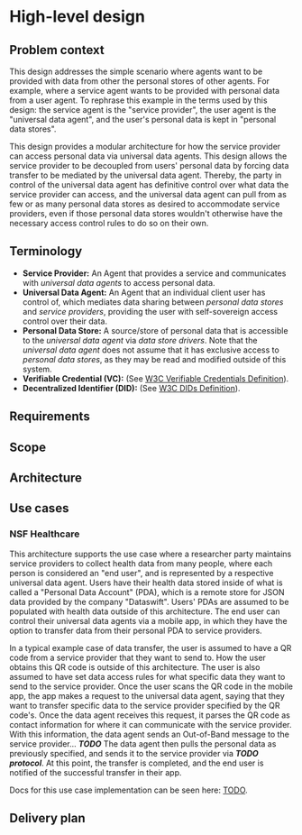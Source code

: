 # High-level design

## Problem context
This design addresses the simple scenario where agents want to be provided with data from other the personal stores of other agents. For example, where a service agent wants to be provided with personal data from a user agent. To rephrase this example in the terms used by this design: the service agent is the "service provider", the user agent is the "universal data agent", and the user's personal data is kept in "personal data stores".

This design provides a modular architecture for how the service provider can access personal data via universal data agents. This design allows the service provider to be decoupled from users' personal data by forcing data transfer to be mediated by the universal data agent. Thereby, the party in control of the universal data agent has definitive control over what data the service provider can access, and the universal data agent can pull from as few or as many personal data stores as desired to accommodate service providers, even if those personal data stores wouldn't otherwise have the necessary access control rules to do so on their own.

## Terminology
- **Service Provider:** An Agent that provides a service and communicates with *universal data agents* to access personal data.
- **Universal Data Agent:** An Agent that an individual client user has control of, which mediates data sharing between *personal data stores* and *service providers*, providing the user with self-sovereign access control over their data.
- **Personal Data Store:** A source/store of personal data that is accessible to the *universal data agent* via *data store drivers*. Note that the *universal data agent* does not assume that it has exclusive access to *personal data stores*, as they may be read and modified outside of this system.
- **Verifiable Credential (VC):** (See [W3C Verifiable Credentials Definition](https://www.w3.org/TR/vc-data-model/)).
- **Decentralized Identifier (DID):** (See [W3C DIDs Definition](https://www.w3.org/TR/did-core/)).

## Requirements

## Scope

## Architecture

## Use cases

### NSF Healthcare
This architecture supports the use case where a researcher party maintains service providers to collect health data from many people, where each person is considered an "end user", and is represented by a respective universal data agent. Users have their health data stored inside of what is called a "Personal Data Account" (PDA), which is a remote store for JSON data provided by the company "Dataswift". Users' PDAs are assumed to be populated with health data outside of this architecture. The end user can control their universal data agents via a mobile app, in which they have the option to transfer data from their personal PDA to service providers.

In a typical example case of data transfer, the user is assumed to have a QR code from a service provider that they want to send to. How the user obtains this QR code is outside of this architecture. The user is also assumed to have set data access rules for what specific data they want to send to the service provider. Once the user scans the QR code in the mobile app, the app makes a request to the universal data agent, saying that they want to transfer specific data to the service provider specified by the QR code's. Once the data agent receives this request, it parses the QR code as contact information for where it can communicate with the service provider. With this information, the data agent sends an Out-of-Band message to the service provider... ***TODO*** The data agent then pulls the personal data as previously specified, and sends it to the service provider via ***TODO protocol***. At this point, the transfer is completed, and the end user is notified of the successful transfer in their app.

Docs for this use case implementation can be seen here: [TODO]().


## Delivery plan
